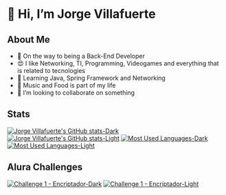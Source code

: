# 👋 Hi, I’m Jorge Villafuerte
## About Me
- 👀 On the way to being a Back-End Developer
- 😍 I like Networking, TI, Programming, Videogames and everything that is related to tecnologies
- 🌱 Learning Java, Spring Framework and Networking
- 🧬 Music and Food is part of my life
- 💞️ I’m looking to collaborate on something

## Stats
[![Jorge Villafuerte's GitHub stats-Dark](https://github-readme-stats.vercel.app/api?username=villaxd123&show_icons=true&include_all_commits=true&theme=radical#gh-dark-mode-only)](https://github.com/anuraghazra/github-readme-stats#gh-dark-mode-only)
[![Jorge Villafuerte's GitHub stats-Light](https://github-readme-stats.vercel.app/api?username=villaxd123&show_icons=true&include_all_commits=true&theme=vue-dark#gh-light-mode-only)](https://github.com/anuraghazra/github-readme-stats#gh-light-mode-only)
[![Most Used Languages-Dark](https://github-readme-stats.vercel.app/api/top-langs/?username=villaxd123&layout=donut&langs_count=8&theme=radical#gh-dark-mode-only)](https://github.com/anuraghazra/github-readme-stats#gh-dark-mode-only)
[![Most Used Languages-Light](https://github-readme-stats.vercel.app/api/top-langs/?username=villaxd123&layout=donut&langs_count=8&theme=vue-dark#gh-light-mode-only)](https://github.com/anuraghazra/github-readme-stats#gh-light-mode-only)

## Alura Challenges
[![Challenge 1 - Encriptador-Dark](https://github-readme-stats.vercel.app/api/pin/?username=villaxd123&repo=Challenge-1-Encriptador&show_owner=true&theme=radical#gh-dark-mode-only)](https://github.com/anuraghazra/github-readme-stats#gh-dark-mode-only)
[![Challenge 1 - Encriptador-Light](https://github-readme-stats.vercel.app/api/pin/?username=villaxd123&repo=Challenge-1-Encriptador&show_owner=true&theme=vue-dark#gh-light-mode-only)](https://github.com/anuraghazra/github-readme-stats#gh-light-mode-only)
